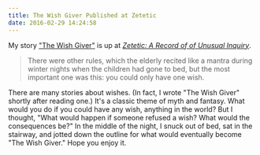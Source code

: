 ```yaml
---
title: The Wish Giver Published at Zetetic
date: 2016-02-29 14:24:58
---
```


My story ["The Wish Giver"](https://zeteticrecord.org/2016/02/the-wish-giver/) is up at [*Zetetic: A Record of of Unusual Inquiry*](https://zeteticrecord.org/).

>There were other rules, which the elderly recited like a mantra during winter nights when the children had gone to bed, but the most important one was this: you could only have one wish. 

There are many stories about wishes. (In fact, I wrote "The Wish Giver" shortly after reading one.) It's a classic theme of myth and fantasy. What would you do if you could have any wish, anything in the world? But I thought, "What would happen if someone refused a wish? What would the consequences be?" In the middle of the night, I snuck out of bed, sat in the stairway, and jotted down the outline for what would eventually become "The Wish Giver." Hope you enjoy it. 

